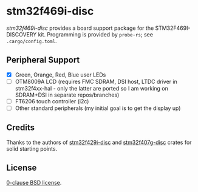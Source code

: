 stm32f469i-disc
===============
_stm32f469i-disc_ provides a board support package for the STM32F469I-DISCOVERY
kit.  Programming is provided by `probe-rs`; see `.cargo/config.toml`.

Peripheral Support
------------------
- [x] Green, Orange, Red, Blue user LEDs
- [ ] OTM8009A LCD (requires FMC SDRAM, DSI host, LTDC driver in stm32f4xx-hal - only the latter are ported so I am working on SDRAM+DSI in separate repos/branches)
- [ ] FT6206 touch controller (i2c)
- [ ] Other standard peripherals (my initial goal is to get the display up)

Credits
-------
Thanks to the authors of [stm32f429i-disc](https://github.com/stm32-rs/stm32f429i-disc.git) and [stm32f407g-disc](https://github.com/stm32-rs/stm32f407g-disc.git) crates for solid starting points.

License
-------

[0-clause BSD license](LICENSE-0BSD.txt).
